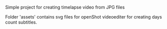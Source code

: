 Simple project for creating timelapse video from JPG files

Folder 'assets' contains svg files for openShot videoediter for creating days count subtitles.
